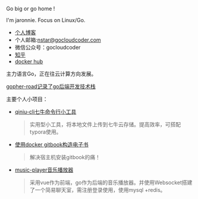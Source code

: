 Go big or go home !

I'm jaronnie. Focus on Linux/Go.

* [个人博客](https://blog.gocloudcoder.com)
* 个人邮箱:nstar@gocloudcoder.com
* 微信公众号：gocloudcoder
* [知乎](https://www.zhihu.com/people/cloud-coder)
* [docker hub](https://hub.docker.com/u/gocloudcoder)

主力语言Go，正在往云计算方向发展。

[gopher-road记录了go后端开发技术栈](https://github.com/gocloudcoder/gopher-road)

主要个人小项目：

* [qiniu-cli七牛命令行小工具](https://github.com/gocloudcoder/qiniu-cli)

  > 实用型小工具，将本地文件上传到七牛云存储。提高效率，可搭配typora使用。

* [使用docker gitbook构造电子书](https://github.com/gocloudcoder/gitbook)

  > 解决宿主机安装gitbook的痛！

* [music-player音乐播放器](https://github.com/gocloudcoder/music-player)

  > 采用vue作为前端，go作为后端的音乐播放器。并使用Websocket搭建了一个简易聊天室，需注册登录使用，使用mysql +redis。


